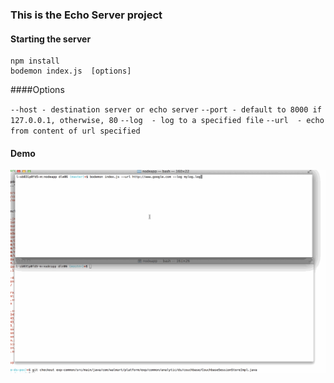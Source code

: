 ### This is the Echo Server project

#### Starting the server

```
npm install
bodemon index.js  [options]
```


####Options

`--host - destination server or echo server`
`--port - default to 8000 if 127.0.0.1, otherwise, 80`
`--log  - log to a specified file`
`--url  - echo from content of url specified`


#### Demo
![](walkthrough.gif)

